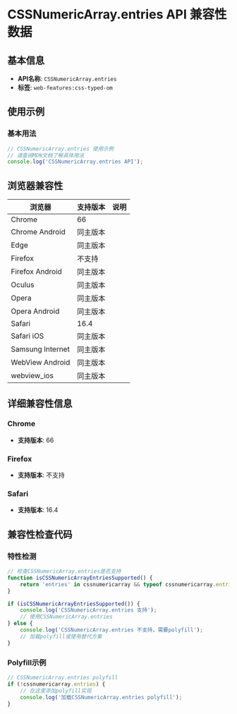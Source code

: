 # CSSNumericArray.entries API 兼容性数据

## 基本信息

- **API名称**: `CSSNumericArray.entries`
- **标签**: `web-features:css-typed-om`

## 使用示例

### 基本用法

```javascript
// CSSNumericArray.entries 使用示例
// 请查阅MDN文档了解具体用法
console.log('CSSNumericArray.entries API');
```

## 浏览器兼容性

| 浏览器 | 支持版本 | 说明 |
|--------|----------|------|
| Chrome | 66 |  |
| Chrome Android | 同主版本 |  |
| Edge | 同主版本 |  |
| Firefox | 不支持 |  |
| Firefox Android | 同主版本 |  |
| Oculus | 同主版本 |  |
| Opera | 同主版本 |  |
| Opera Android | 同主版本 |  |
| Safari | 16.4 |  |
| Safari iOS | 同主版本 |  |
| Samsung Internet | 同主版本 |  |
| WebView Android | 同主版本 |  |
| webview_ios | 同主版本 |  |

## 详细兼容性信息

### Chrome

- **支持版本**: 66

### Firefox

- **支持版本**: 不支持

### Safari

- **支持版本**: 16.4

## 兼容性检查代码

### 特性检测

```javascript
// 检查CSSNumericArray.entries是否支持
function isCSSNumericArrayEntriesSupported() {
    return 'entries' in cssnumericarray && typeof cssnumericarray.entries === 'function';
}

if (isCSSNumericArrayEntriesSupported()) {
    console.log('CSSNumericArray.entries 支持');
    // 使用CSSNumericArray.entries
} else {
    console.log('CSSNumericArray.entries 不支持，需要polyfill');
    // 加载polyfill或使用替代方案
}
```

### Polyfill示例

```javascript
// CSSNumericArray.entries polyfill
if (!cssnumericarray.entries) {
    // 在这里添加polyfill实现
    console.log('加载CSSNumericArray.entries polyfill');
}
```

